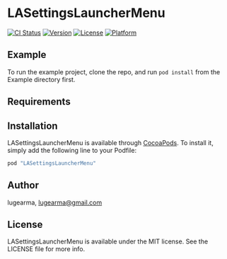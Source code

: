 # LASettingsLauncherMenu

[![CI Status](http://img.shields.io/travis/lugearma/LASettingsLauncherMenu.svg?style=flat)](https://travis-ci.org/lugearma/LASettingsLauncherMenu)
[![Version](https://img.shields.io/cocoapods/v/LASettingsLauncherMenu.svg?style=flat)](http://cocoapods.org/pods/LASettingsLauncherMenu)
[![License](https://img.shields.io/cocoapods/l/LASettingsLauncherMenu.svg?style=flat)](http://cocoapods.org/pods/LASettingsLauncherMenu)
[![Platform](https://img.shields.io/cocoapods/p/LASettingsLauncherMenu.svg?style=flat)](http://cocoapods.org/pods/LASettingsLauncherMenu)

## Example

To run the example project, clone the repo, and run `pod install` from the Example directory first.

## Requirements

## Installation

LASettingsLauncherMenu is available through [CocoaPods](http://cocoapods.org). To install
it, simply add the following line to your Podfile:

```ruby
pod "LASettingsLauncherMenu"
```

## Author

lugearma, lugearma@gmail.com

## License

LASettingsLauncherMenu is available under the MIT license. See the LICENSE file for more info.
